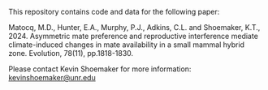 This repository contains code and data for the following paper:

Matocq, M.D., Hunter, E.A., Murphy, P.J., Adkins, C.L. and Shoemaker, K.T., 2024. Asymmetric mate preference and reproductive interference mediate climate-induced changes in mate availability in a small mammal hybrid zone. Evolution, 78(11), pp.1818-1830.

Please contact Kevin Shoemaker for more information: kevinshoemaker@unr.edu
